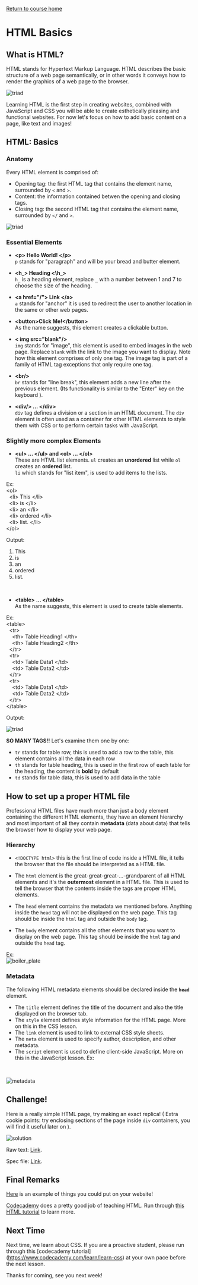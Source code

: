 <a href="https://wes-chen.github.io/build-a-website/">Return to course home</a>

# HTML Basics

## What is HTML?

HTML stands for Hypertext Markup Language. HTML describes the basic structure of a web page semantically, or in other words it conveys how to render the graphics of a web page to the browser. 

![triad](wwwtriad.png?raw=true "triad")

Learning HTML is the first step in creating websites, combined with JavaScript and CSS you will be able to create esthetically pleasing and functional websites. For now let's focus on how to add basic content on a page, like text and images!

## HTML: Basics

### Anatomy
Every HTML element is comprised of:
- Opening tag: the first HTML tag that contains the element name, surrounded by ` < ` and ` > `.
- Content: the information contained betwen the opening and closing tags.
- Closing tag: the second HTML tag that contains the element name, surrounded by ` </ ` and `>`.

![triad](element.png?raw=true "triad")


### Essential Elements

- **&lt;p&gt; Hello World! &lt;/p&gt;** <br/>
`p` stands for "paragraph" and will be your bread and butter element. 

- **&lt;h_&gt; Heading &lt;\h_&gt;** <br/>
`h_` is a heading element, replace `_` with a number between 1 and 7 to choose the size of the heading. 

- **&lt;a href="/"&gt; Link &lt;/a&gt;** <br/>
`a` stands for "anchor" it is used to redirect the user to another location in the same or other web pages.

- **&lt;button&gt;Click Me!&lt;/button&gt;** <br/>
As the name suggests, this element creates a clickable button.

- **&lt; img src="blank"/&gt;** <br />
`img` stands for "image", this element is used to embed images in the web page. Replace `blank` with the link to the image you want to display. Note how this element comprises of only one tag. The image tag is part of a family of HTML tag exceptions that only require one tag.

- **&lt;br/&gt;** <br>
`br` stands for "line break", this element adds a new line after the previous element. (Its functionality is similar to the "Enter" key on the keyboard ).

- **&lt;div/&gt; ... &lt;/div&gt;** <br/>
`div` tag defines a division or a section in an HTML document. The `div` element is often used as a container for other HTML elements to style them with CSS or to perform certain tasks with JavaScript. 

### Slightly more complex Elements

- **&lt;ul&gt; ... &lt;/ul&gt;    and     &lt;ol&gt; ... &lt;/ol&gt;** <br />
These are HTML list elements. `ul` creates an **unordered** list while `ol` creates an **ordered** list. <br/>
`li` which stands for "list item", is used to add items to the lists. 

Ex:<br/>
&lt;ol&gt; <br/>
 &nbsp;&nbsp;&lt;li&gt; This &lt;/li&gt;<br/>
 &nbsp;&nbsp;&lt;li&gt; is &lt;/li&gt;<br/>
 &nbsp;&nbsp;&lt;li&gt; an &lt;/li&gt;<br/>
 &nbsp;&nbsp;&lt;li&gt; ordered &lt;/li&gt;<br/>
 &nbsp;&nbsp;&lt;li&gt; list. &lt;/li&gt;<br/>
&lt;/ol&gt;<br/>

Output:
1) This
2) is 
3) an
4) ordered
5) list. 
<br/>

- **&lt;table&gt; ... &lt;/table&gt;** <br/>
As the name suggests, this element is used to create table elements. <br/>

Ex:<br/>
&lt;table&gt; <br/>
 &nbsp;&nbsp;&lt;tr&gt; <br/>
 &nbsp;&nbsp;&nbsp;&nbsp;&lt;th&gt; Table Heading1 &lt;/th&gt;<br/>
 &nbsp;&nbsp;&nbsp;&nbsp;&lt;th&gt; Table Heading2 &lt;/th&gt;<br/>
 &nbsp;&nbsp;&lt;/tr&gt;<br/>
 &nbsp;&nbsp;&lt;tr&gt; <br/>
 &nbsp;&nbsp;&nbsp;&nbsp;&lt;td&gt; Table Data1 &lt;/td&gt;<br/>
 &nbsp;&nbsp;&nbsp;&nbsp;&lt;td&gt; Table Data2 &lt;/td&gt;<br/>
 &nbsp;&nbsp;&lt;/tr&gt;<br/>
 &nbsp;&nbsp;&lt;tr&gt; <br/>
 &nbsp;&nbsp;&nbsp;&nbsp;&lt;td&gt; Table Data1 &lt;/td&gt;<br/>
 &nbsp;&nbsp;&nbsp;&nbsp;&lt;td&gt; Table Data2 &lt;/td&gt;<br/>
 &nbsp;&nbsp;&lt;/tr&gt;<br/>
&lt;/table&gt;<br/>

Output: <br/>

![triad](table.png?raw=true "table")

**SO MANY TAGS!!** Let's examine them one by one:
  - `tr` stands for table row, this is used to add a row to the table, this element contains all the data in each row
  - `th` stands for table heading, this is used in the first row of each table for the heading, the content is **bold** by default
  - `td` stands for table data, this is used to add data in the table

## How to set up a proper HTML file
Professional HTML files have much more than just a body element containing the different HTML elements, they have an element hierarchy and most important of all they contain **metadata** (data about data) that tells the browser how to display your web page. 

### Hierarchy
- `<!DOCTYPE html>` this is the first line of code inside a HTML file, it tells the browser that the file should be interpreted as a HTML file.

- The `html` element is the great-great-great-...-grandparent of all HTML elements and it's the **outermost** element in a HTML file. This is used to tell the browser that the contents inside the tags are proper HTML elements.

- The `head` element contains the metadata we mentioned before. Anything inside the `head` tag will not be displayed on the web page. This tag should be inside the `html` tag and outside the `body` tag.

- The `body` element contains all the other elements that you want to display on the web page. This tag should be inside the `html` tag and outside the `head` tag.

Ex:<br/>
![boiler_plate](broiler.png?raw=true "boiler plate")

### Metadata
The following HTML metadata elements should be declared inside the **`head`** element.
- The `title` element defines the title of the document and also the title displayed on the browser tab.
- The `style` element defines style information for the HTML page. More on this in the CSS lesson.
- The `link` element is used to link to external CSS style sheets.
- The `meta` element is used to specify author, description, and other metadata.
- The `script` element is used to define client-side JavaScript. More on this in the JavaScript lesson.
Ex: <br />
<br/>

![metadata](metadata.png?raw=true "metadata")

## Challenge!

Here is a really simple HTML page, try making an exact replica! ( Extra cookie points: try enclosing sections of the page inside `div` containers, you will find it useful later on ).

![solution](solution.png?raw=true "solution")

Raw text: [Link](brown_bear_raw.txt).

Spec file: [Link](brown_bear.png).

## Final Remarks
[Here](https://wes-chen.github.io/build-a-website/lesson-03/sample.html) is an example of things you could put on your website!

[Codecademy](https://www.codecademy.com/learn) does a pretty good job of teaching HTML. Run through [this HTML tutorial](https://www.codecademy.com/learn/learn-html) to learn more.

## Next Time
Next time, we learn about CSS. If you are a proactive student, please run through this [codecademy tutorial] (https://www.codecademy.com/learn/learn-css) at your own pace before the next lesson.

Thanks for coming, see you next week!
